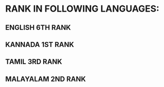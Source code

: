 # RANK IN FOLLOWING LANGUAGES:
## ENGLISH     6TH RANK
## KANNADA     1ST RANK
## TAMIL       3RD RANK
## MALAYALAM   2ND RANK
